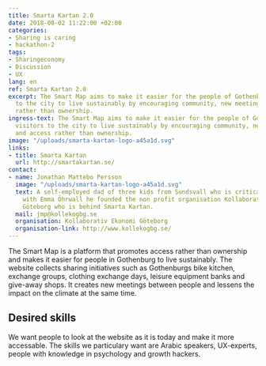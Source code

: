 ```yaml
---
title: Smarta Kartan 2.0
date: 2018-08-02 11:22:00 +02:00
categories:
- Sharing is caring
- hackathon-2
tags:
- Sharingeconomy
- Discussion
- UX
lang: en
ref: Smarta Kartan 2.0
excerpt: The Smart Map aims to make it easier for the people of Gothenburg and visitors
  to the city to live sustainably by encouraging community, new meetings and access
  rather than ownership.
ingress-text: The Smart Map aims to make it easier for the people of Gothenburg and
  visitors to the city to live sustainably by encouraging community, new meetings
  and access rather than ownership.
image: "/uploads/smarta-kartan-logo-a45a1d.svg"
links:
- title: Smarta Kartan
  url: http://smartakartan.se/
contact:
- name: Jonathan Mattebo Persson
  image: "/uploads/smarta-kartan-logo-a45a1d.svg"
  text: A self-employed dad of three kids from Sundsvall who is critical of consumption.  Together
    with Emma Öhrwall he founded the non profit organisation Kollaborativ Ekonomi
    Göteborg who is behind Smarta Kartan.
  mail: jmp@kollekogbg.se
  organisation: Kollaborativ Ekonomi Göteborg
  organisation-link: http://www.kollekogbg.se/
---
```


The Smart Map is a platform that promotes access rather than ownership and makes it easier for people in Gothenburg to live sustainably. The website collects sharing initiatives such as Gothenburgs bike kitchen, exchange groups, clothing exchange days, leisure equipment banks and give-away shops. It creates new meetings between people and lessens the impact on the climate at the same time.

## Desired skills
We want people to look at the website as it is today and make it more accessable. The skills we particulary want are Arabic speakers, UX-experts, people with knowledge in psychology and growth hackers.   